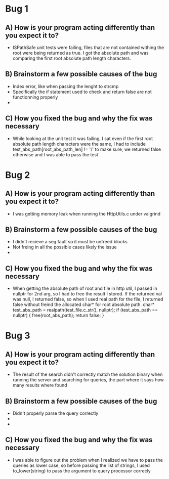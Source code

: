 # Bug 1

## A) How is your program acting differently than you expect it to?
- ISPathSafe unit tests were failing, files that are not contained withing
  the root were being returned as true. I got the absolute path
  and was comparing the first root absolute path length characters.

## B) Brainstorm a few possible causes of the bug
- Index error, like when passing the lenght to strcmp
- Specifically the if statement used to check and return false are
  not functionning properly
-

## C) How you fixed the bug and why the fix was necessary
- While looking at the unit test it was failing, I sat even if the
  first root absolute path length characters were the same, I had to
  include test_abs_path[root_abs_path_len] != '/' to make sure, we returned
  false otherwise and I was able to pass the test


# Bug 2

## A) How is your program acting differently than you expect it to?
- I was getting memory leak when running the HttpUtils.c under valgrind

## B) Brainstorm a few possible causes of the bug
- I didn't recieve a seg fault so it must be unfreed blocks
- Not freing in all the possible cases likely the issue
-

## C) How you fixed the bug and why the fix was necessary
- When getting the absolute path of root and file in http util,
  I passed in nullptr for 2nd arg, so I had to free the result I stored.
  If the returned val was null, I returned false, so when I used real path
  for the file, I returned false without freind the allocated char* for
  root absolute path.
  char* test_abs_path = realpath(test_file.c_str(), nullptr);
  if (test_abs_path == nullptr) {
    free(root_abs_path);
    return false;
  }


# Bug 3

## A) How is your program acting differently than you expect it to?
- The result of the search didn't correctly match the solution binary when
  running the server and searching for queries, the part where it says
  how many results where found

## B) Brainstorm a few possible causes of the bug
- Didn't properly parse the query correctly
-
-

## C) How you fixed the bug and why the fix was necessary
- I was able to figure out the problem when I realized we have to
  pass the queries as lower case, so before passing the list of strings,
  I used to_lower(string) to pass the argument to query processor correcly
